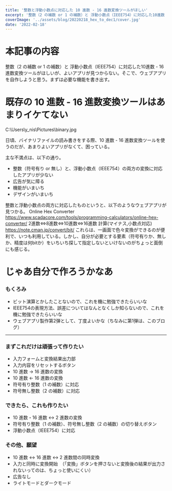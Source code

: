 ```yaml
---
title: '整数と浮動小数点に対応した 10 進数 - 16 進数変換ツールがほしい'
excerpt: '整数（2 の補数 or 1 の補数）と 浮動小数点（IEEE754）に対応した10進数 - 16進数変換ツールがほしいが、よいアプリが見つからない。そこで、ウェブアプリを自作しようと思う。まずは必要な機能を書き出す。'
coverImage: '../assets/blog/20220218_hex_to_dec1/cover.jpg'
date: '2022-02-18'
---
```


# 本記事の内容

整数（2 の補数 or 1 の補数）と 浮動小数点（IEEE754）に対応した10進数 - 16進数変換ツールがほしいが、よいアプリが見つからない。そこで、ウェブアプリを自作しようと思う。まずは必要な機能を書き出す。


# 既存の 10 進数 - 16 進数変換ツールはあまりイケてない

C:\Users\y_nis\Pictures\binary.jpg

日頃、バイナリファイルの読み書きをする際、10 進数 - 16 進数変換ツールを使うのだが、あまりよいアプリがなくて、困っている。


主な不満点は、以下の通り。

- 整数（符号有り or 無し）と、浮動小数点（IEEE754）の両方の変換に対応したアプリが少ない
- 広告が気に障る
- 機能がいまいち
- デザインがいまいち


整数と浮動小数点の両方に対応したものというと、以下のようなウェブアプリが見つかる。
Online Hex Converter
https://www.scadacore.com/tools/programming-calculators/online-hex-converter/
2進数⇔8進数⇔10進数⇔16進数 計算(マイナス,小数点対応)
https://note.cman.jp/convert/bit/
これらは、一画面で色々変換ができるのが便利で、いつも利用している。しかし、自分が必要とする要素（符号有りか、無しか、精度は何bitか）をいちいち探して指定しないといけないのがちょっと面倒にも感じる。


# じゃあ自分で作ろうかなあ

### もくろみ
- ビット演算とかしたことないので、これを機に勉強できたらいいな
- IEEE754の表現方法、誤差についてはなんとなくしか知らないので、これを機に勉強できたらいいな
- ウェブアプリ製作第2弾として、丁度よいかな（ちなみに第1弾は、このブログ）
-----
### まずこれだけは頑張って作りたい
- 入力フォームと変換結果出力部
- 入力内容をリセットするボタン
- 10 進数 -> 16 進数の変換
- 10 進数 <- 16 進数の変換
- 符号有り整数（1 の補数）に対応
- 符号無し整数（2 の補数）に対応

### できたら、これも作りたい
- 10 進数・16 進数 <-> 2 進数の変換
- 符号有り整数（1 の補数）、符号無し整数（2 の補数）の切り替えボタン
- 浮動小数点（IEEE754）に対応

### その他、願望
- 10 進数 <-> 16 進数 <-> 2 進数間の同時変換
- 入力と同時に変換開始　（「変換」ボタンを押さないと変換後の結果が出力されないってのは、ちょっと使いにくい）
- 広告なし
- ライトモードとダークモード
